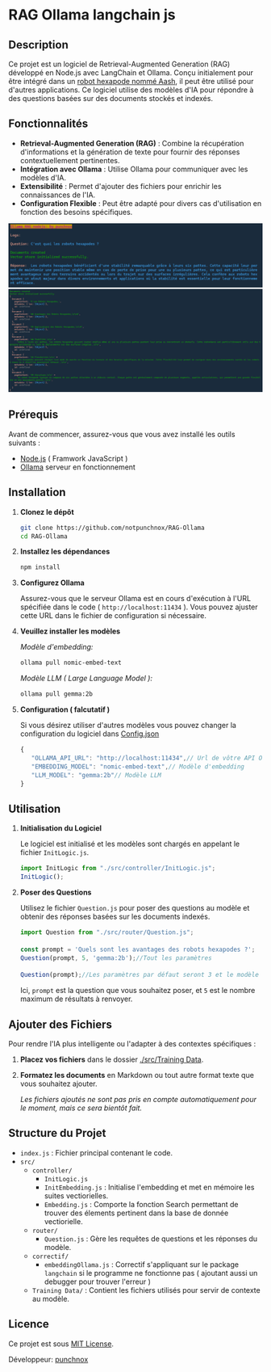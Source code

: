 
# RAG Ollama langchain js

## Description

Ce projet est un logiciel de Retrieval-Augmented Generation (RAG) développé en Node.js avec LangChain et Ollama. Conçu initialement pour être intégré dans un [robot hexapode nommé Aash](https://github.com/notpunchnox/Hexa), il peut être utilisé pour d'autres applications. Ce logiciel utilise des modèles d'IA pour répondre à des questions basées sur des documents stockés et indexés.

## Fonctionnalités

- **Retrieval-Augmented Generation (RAG)** : Combine la récupération d'informations et la génération de texte pour fournir des réponses contextuellement pertinentes.
- **Intégration avec Ollama** : Utilise Ollama pour communiquer avec les modèles d'IA.
- **Extensibilité** : Permet d'ajouter des fichiers pour enrichir les connaissances de l'IA.
- **Configuration Flexible** : Peut être adapté pour divers cas d'utilisation en fonction des besoins spécifiques.

![Image](./img/Capture.PNG)
![Image](./img/Capture2.PNG)

## Prérequis

Avant de commencer, assurez-vous que vous avez installé les outils suivants :

- [Node.js](https://nodejs.org/) ( Framwork JavaScript )
- [Ollama](https://ollama.com/) serveur en fonctionnement

## Installation

1. **Clonez le dépôt**

   ```bash
   git clone https://github.com/notpunchnox/RAG-Ollama
   cd RAG-Ollama
   ```

2. **Installez les dépendances**

   ```bash
   npm install
   ```

3. **Configurez Ollama**
   
   Assurez-vous que le serveur Ollama est en cours d'exécution à l'URL spécifiée dans le code ( `http://localhost:11434` ). Vous pouvez ajuster cette URL dans le fichier de configuration si nécessaire.

4. **Veuillez installer les modèles**
   
   *Modèle d'embedding:*
   ```bash
   ollama pull nomic-embed-text
   ```

   *Modèle LLM ( Large Language Model ):*
   ```bash
   ollama pull gemma:2b
   ```

5. **Configuration ( falcutatif )**
   
   Si vous désirez utiliser d'autres modèles vous pouvez changer la configuration du logiciel dans [Config.json](./config.json)
   ```js
   {
      "OLLAMA_API_URL": "http://localhost:11434",// Url de vôtre API Ollama
      "EMBEDDING_MODEL": "nomic-embed-text",// Modèle d'embedding
      "LLM_MODEL": "gemma:2b"// Modèle LLM
   }
   ```

## Utilisation

1. **Initialisation du Logiciel**

   Le logiciel est initialisé et les modèles sont chargés en appelant le fichier `InitLogic.js`.

   ```js
   import InitLogic from "./src/controller/InitLogic.js";
   InitLogic();
   ```

2. **Poser des Questions**

   Utilisez le fichier `Question.js` pour poser des questions au modèle et obtenir des réponses basées sur les documents indexés.

   ```js
   import Question from "./src/router/Question.js";

   const prompt = 'Quels sont les avantages des robots hexapodes ?';
   Question(prompt, 5, 'gemma:2b');//Tout les paramètres

   Question(prompt);//Les paramètres par défaut seront 3 et le modèle choisis dans le config.json
   ```

   Ici, `prompt` est la question que vous souhaitez poser, et `5` est le nombre maximum de résultats à renvoyer.

## Ajouter des Fichiers

Pour rendre l'IA plus intelligente ou l'adapter à des contextes spécifiques :

1. **Placez vos fichiers** dans le dossier [./src/Training Data](./src/Training%20Data).

2. **Formatez les documents** en Markdown ou tout autre format texte que vous souhaitez ajouter.

   *Les fichiers ajoutés ne sont pas pris en compte automatiquement pour le moment, mais ce sera bientôt fait.*

## Structure du Projet
- `index.js` : Fichier principal contenant le code.
- `src/`
  - `controller/`
    - `InitLogic.js`
    - `InitEmbedding.js` : Initialise l'embedding et met en mémoire les suites vectiorielles.
    - `Embedding.js` : Comporte la fonction Search permettant de trouver des élements pertinent dans la base de donnée vectiorielle.
  - `router/`
    - `Question.js` : Gère les requêtes de questions et les réponses du modèle.
  - `correctif/`
    - `embeddingOllama.js` : Correctif s'appliquant sur le package `langchain` si le programme ne fonctionne pas ( ajoutant aussi un debugger pour trouver l'erreur )
  - `Training Data/` : Contient les fichiers utilisés pour servir de contexte au modèle.

## Licence

Ce projet est sous [MIT License](LICENSE).

Développeur: [punchnox](https://github.com/notpunchnox)